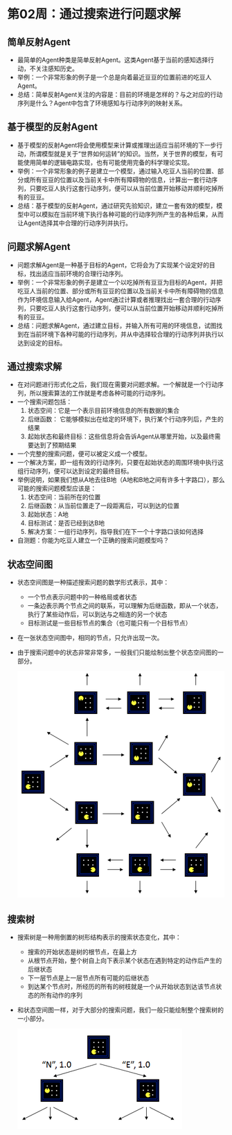 # 第02周：通过搜索进行问题求解

## 简单反射Agent
- 最简单的Agent种类是简单反射Agent。这类Agent基于当前的感知选择行动，不关注感知历史。
- 举例：一个非常形象的例子是一个总是向着最近豆豆的位置前进的吃豆人Agent。
- 总结：简单反射Agent关注的内容是：目前的环境是怎样的？与之对应的行动序列是什么？Agent中包含了环境感知与行动序列的映射关系。

## 基于模型的反射Agent
- 基于模型的反射Agent将会使用模型来计算或推理出适应当前环境的下一步行动，所谓模型就是关于“世界如何运转”的知识。当然，关于世界的模型，有可能使用简单的逻辑电路实现，也有可能使用完备的科学理论实现。
- 举例：一个非常形象的例子是建立一个模型，通过输入吃豆人当前的位置、部分或所有豆豆的位置以及当前关卡中所有障碍物的信息，计算出一套行动序列，只要吃豆人执行这套行动序列，便可以从当前位置开始移动并顺利吃掉所有的豆豆。
- 总结：基于模型的反射Agent，通过研究先验知识，建立一套有效的模型，模型中可以模拟在当前环境下执行各种可能的行动序列所产生的各种后果，从而让Agent选择其中合理的行动序列并执行。

## 问题求解Agent
- 问题求解Agent是一种基于目标的Agent，它将会为了实现某个设定好的目标，找出适应当前环境的合理行动序列。
- 举例：一个非常形象的例子是建立一个以吃掉所有豆豆为目标的Agent，并把吃豆人当前的位置、部分或所有豆豆的位置以及当前关卡中所有障碍物的信息作为环境信息输入给Agent，Agent通过计算或者推理找出一套合理的行动序列，只要吃豆人执行这套行动序列，便可以从当前位置开始移动并顺利吃掉所有的豆豆。
- 总结：问题求解Agent，通过建立目标，并输入所有可用的环境信息，试图找到在当前环境下各种可能的行动序列，并从中选择较合理的行动序列并执行以达到设定的目标。

## 通过搜索求解
- 在对问题进行形式化之后，我们现在需要对问题求解。一个解就是一个行动序列，所以搜索算法的工作就是考虑各种可能的行动序列。
- 一个搜索问题包括：
    1. 状态空间：它是一个表示目前环境信息的所有数据的集合
    2. 后继函数： 它能够模拟出在给定的环境下，执行某个行动序列后，产生的结果
    3. 起始状态和最终目标：这些信息将会告诉Agent从哪里开始，以及最终需要达到了预期结果
- 一个完整的搜索问题，便可以被定义成一个模型。
- 一个解决方案，即一组有效的行动序列，只要在起始状态的周围环境中执行这组行动序列，便可以达到设定的最终目标。
- 举例说明，如果我们想从A地去往B地（A地和B地之间有许多十字路口），那么可能的搜索问题模型应该是：
    1. 状态空间：当前所在的位置
    2. 后继函数：从当前位置走了一段距离后，可以到达的位置
    3. 起始状态：A地
    4. 目标测试：是否已经到达B地
    5. 解决方案：一组行动序列，指导我们在下一个十字路口该如何选择
- 自测题：你能为吃豆人建立一个正确的搜索问题模型吗？

## 状态空间图
- 状态空间图是一种描述搜索问题的数学形式表示，其中：
    - 一个节点表示问题中的一种格局或者状态
    - 一条边表示两个节点之间的联系，可以理解为后继函数，即从一个状态，执行了某些动作后，可以到达与之相连的另一个状态
    - 目标测试是一些目标节点的集合（也可能只有一个目标节点）
- 在一张状态空间图中，相同的节点，只允许出现一次。
- 由于搜索问题中的状态非常非常多，一般我们只能绘制出整个状态空间图的一部分。

    ![以Pacman为例的状态空间图局部](images/w2-1.png)

## 搜索树
- 搜索树是一种用倒置的树形结构表示的搜索状态变化，其中：
    - 搜索的开始状态是树的根节点，在最上方
    - 从根节点开始，整个树自上向下表示某个状态在遇到特定的动作后产生的后继状态
    - 下一层节点是上一层节点所有可能的后继状态
    - 到达某个节点时，所经历的所有的树枝就是一个从开始状态到达该节点状态的所有动作的序列
- 和状态空间图一样，对于大部分的搜索问题，我们一般只能绘制整个搜索树的一小部分。

    ![以Pacman为例的搜索树局部](images/w2-2.png)
